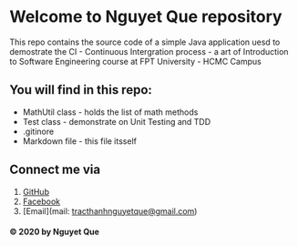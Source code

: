 # Welcome to Nguyet Que repository

This repo contains the source code of a simple Java application uesd to demostrate the CI - Continuous Intergration process - a art of Introduction to Software Engineering course at FPT University - HCMC Campus 

## You will find in this repo:
* MathUtil class - holds the list of math methods
* Test class - demonstrate on Unit Testing and TDD
* .gitinore
* Markdown file - this file itsself 

## Connect me via
1. [GitHub](http://github.com/NguyetQue1105)
2. [Facebook](https://www.facebook.com/nguyet.que.587)
3. [Email](mail: tracthanhnguyetque@gmail.com)

#### © 2020 by Nguyet Que